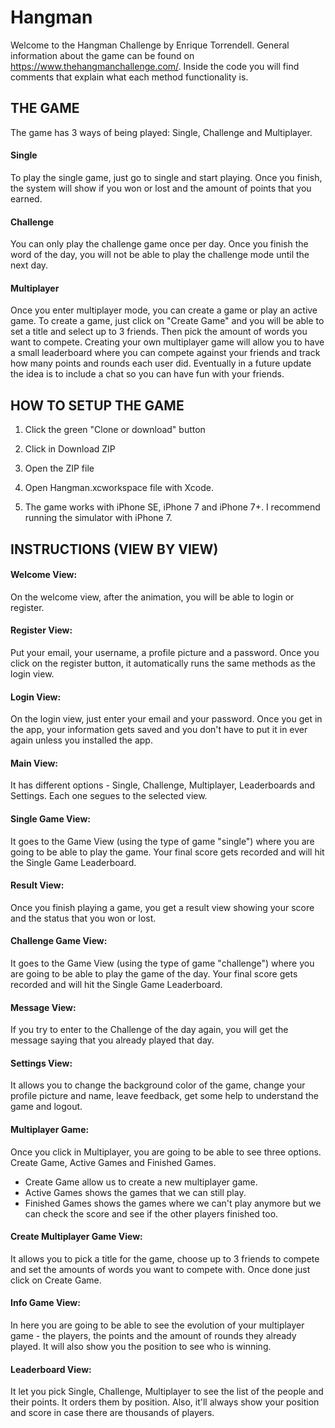 # Hangman

Welcome to the Hangman Challenge by Enrique Torrendell. General information about the game can be found on https://www.thehangmanchallenge.com/. 
Inside the code you will find comments that explain what each method functionality is. 

## THE GAME

The game has 3 ways of being played: Single, Challenge and Multiplayer. 

#### Single

To play the single game, just go to single and start playing. Once you finish, the system will show if you won or lost and the amount of points that you earned.

#### Challenge

You can only play the challenge game once per day. Once you finish the word of the day, you will not be able to play the challenge mode until the next day. 

#### Multiplayer

Once you enter multiplayer mode, you can create a game or play an active game. To create a game, just click on "Create Game" and you will be able to set a title and select up to 3 friends. Then pick the amount of words you want to compete. Creating your own multiplayer game will allow you to have a small leaderboard where you can compete against your friends and track how many points and rounds each user did. Eventually in a future update the idea is to include a chat so you can have fun with your friends.

## HOW TO SETUP THE GAME

1) Click the green "Clone or download" button

2) Click in Download ZIP

3) Open the ZIP file

4) Open Hangman.xcworkspace file with Xcode.

5) The game works with iPhone SE, iPhone 7 and iPhone 7+. I recommend running the simulator with iPhone 7.

## INSTRUCTIONS (VIEW BY VIEW)

#### Welcome View:

On the welcome view, after the animation, you will be able to login or register. 

#### Register View:

Put your email, your username, a profile picture and a password. Once you click on the register button, it automatically runs the same methods as the login view. 

#### Login View:

On the login view, just enter your email and your password. Once you get in the app, your information gets saved and you don't have to put it in ever again unless you installed the app.

#### Main View:

It has different options - Single, Challenge, Multiplayer, Leaderboards and Settings. Each one segues to the selected view. 

#### Single Game View:

It goes to the Game View (using the type of game "single") where you are going to be able to play the game. Your final score gets recorded and will hit the Single Game Leaderboard.

#### Result View:

Once you finish playing a game, you get a result view showing your score and the status that you won or lost.

#### Challenge Game View:

It goes to the Game View (using the type of game "challenge") where you are going to be able to play the game of the day. Your final score gets recorded and will hit the Single Game Leaderboard. 

#### Message View:

If you try to enter to the Challenge of the day again, you will get the message saying that you already played that day. 

#### Settings View:

It allows you to change the background color of the game, change your profile picture and name, leave feedback, get some help to understand the game and logout.

#### Multiplayer Game:

Once you click in Multiplayer, you are going to be able to see three options. Create Game, Active Games and Finished Games. 

- Create Game allow us to create a new multiplayer game.
- Active Games shows the games that we can still play.
- Finished Games shows the games where we can't play anymore but we can check the score and see if the other players finished too.

#### Create Multiplayer Game View:

It allows you to pick a title for the game, choose up to 3 friends to compete and set the amounts of words you want to compete with. Once done just click on Create Game. 

#### Info Game View: 

In here you are going to be able to see the evolution of your multiplayer game - the players, the points and the amount of rounds they already played. It will also show you the position to see who is winning.

#### Leaderboard View:

It let you pick Single, Challenge, Multiplayer to see the list of the people and their points. It orders them by position. Also, it'll always show your position and score in case there are thousands of players. 


